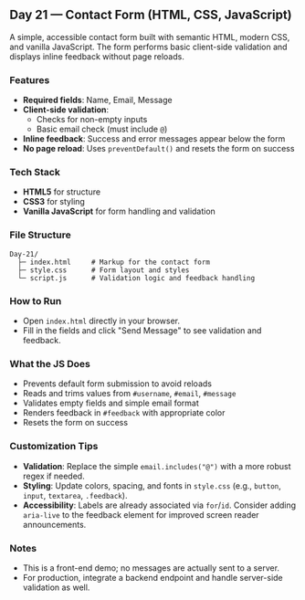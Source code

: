 ## Day 21 — Contact Form (HTML, CSS, JavaScript)

A simple, accessible contact form built with semantic HTML, modern CSS, and vanilla JavaScript. The form performs basic client-side validation and displays inline feedback without page reloads.

### Features
- **Required fields**: Name, Email, Message
- **Client-side validation**:
  - Checks for non-empty inputs
  - Basic email check (must include `@`)
- **Inline feedback**: Success and error messages appear below the form
- **No page reload**: Uses `preventDefault()` and resets the form on success

### Tech Stack
- **HTML5** for structure
- **CSS3** for styling
- **Vanilla JavaScript** for form handling and validation

### File Structure
```
Day-21/
  ├─ index.html     # Markup for the contact form
  ├─ style.css      # Form layout and styles
  └─ script.js      # Validation logic and feedback handling
```

### How to Run
- Open `index.html` directly in your browser.
- Fill in the fields and click "Send Message" to see validation and feedback.

### What the JS Does
- Prevents default form submission to avoid reloads
- Reads and trims values from `#username`, `#email`, `#message`
- Validates empty fields and simple email format
- Renders feedback in `#feedback` with appropriate color
- Resets the form on success

### Customization Tips
- **Validation**: Replace the simple `email.includes("@")` with a more robust regex if needed.
- **Styling**: Update colors, spacing, and fonts in `style.css` (e.g., `button`, `input`, `textarea`, `.feedback`).
- **Accessibility**: Labels are already associated via `for`/`id`. Consider adding `aria-live` to the feedback element for improved screen reader announcements.

### Notes
- This is a front-end demo; no messages are actually sent to a server.
- For production, integrate a backend endpoint and handle server-side validation as well.
